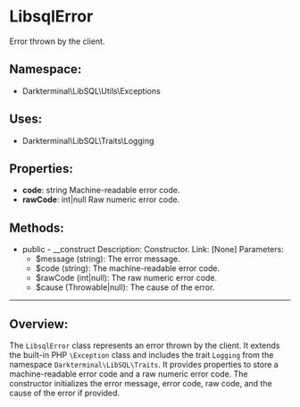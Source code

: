 # LibsqlError

Error thrown by the client.

## Namespace:
- Darkterminal\LibSQL\Utils\Exceptions

## Uses:
- Darkterminal\LibSQL\Traits\Logging

## Properties:
- **code**: string
    Machine-readable error code.
- **rawCode**: int|null
    Raw numeric error code.

## Methods:
- public - __construct
Description: Constructor.
Link: [None]
Parameters:
    - $message (string): The error message.
    - $code (string): The machine-readable error code.
    - $rawCode (int|null): The raw numeric error code.
    - $cause (Throwable|null): The cause of the error.

---

## Overview:
The `LibsqlError` class represents an error thrown by the client. It extends the built-in PHP `\Exception` class and includes the trait `Logging` from the namespace `Darkterminal\LibSQL\Traits`. It provides properties to store a machine-readable error code and a raw numeric error code. The constructor initializes the error message, error code, raw code, and the cause of the error if provided.
